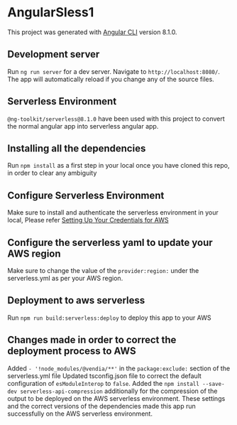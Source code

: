 # AngularSless1

This project was generated with [Angular CLI](https://github.com/angular/angular-cli) version 8.1.0.

## Development server

Run `ng run server` for a dev server. Navigate to `http://localhost:8080/`. The app will automatically reload if you change any of the source files.

## Serverless Environment

`@ng-toolkit/serverless@8.1.0` have been used with this project to convert the normal angular app into serverless angular app.

## Installing all the dependencies

Run `npm install` as a first step in your local once you have cloned this repo, in order to clear any ambiguity

## Configure Serverless Environment

Make sure to install and authenticate the serverless environment in your local, Please refer [Setting Up Your Credentials for AWS](https://coursetro.com/posts/code/165/Deploying-your-Angular-App-to-a-Serverless-Environment-)

## Configure the serverless yaml to update your AWS region 

Make sure to change the value of the `provider:region:` under the serverless.yml as per your AWS region. 

## Deployment to aws serverless

Run `npm run build:serverless:deploy` to deploy this app to your AWS

## Changes made in order to correct the deployment process to AWS

Added `- '!node_modules/@vendia/**'` in the `package:exclude:` section of the serverless.yml file
Updated tsconfig.json file to correct the default configuration of `esModuleInterop` to `false`.
Added the `npm install --save-dev serverless-api-compression` additionally for the compression of the output to be deployed on the AWS serverless environment.
These settings and the correct versions of the dependencies made this app run successfully on the AWS serverless environment.
